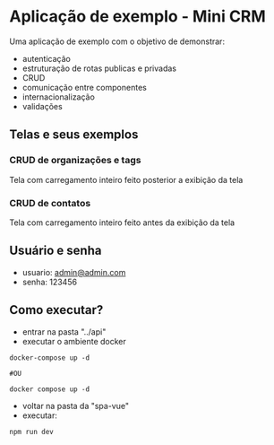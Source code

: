 # Aplicação de exemplo - Mini CRM

Uma aplicação de exemplo com o objetivo de demonstrar:

- autenticação
- estruturação de rotas publicas e privadas
- CRUD
- comunicação entre componentes
- internacionalização
- validações

## Telas e seus exemplos

### CRUD de organizações e tags

Tela com carregamento inteiro feito posterior a exibição da tela

### CRUD de contatos

Tela com carregamento inteiro feito antes da exibição da tela


## Usuário e senha

- usuario: admin@admin.com
- senha: 123456

## Como executar?

- entrar na pasta "../api"
- executar o ambiente docker
```shell
docker-compose up -d 

#OU

docker compose up -d
```

- voltar na pasta da "spa-vue"
- executar:
```shell
npm run dev
```